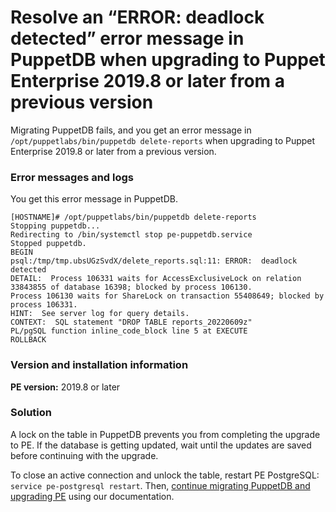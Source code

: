 # Resolve an “ERROR: deadlock detected” error message in PuppetDB when upgrading to Puppet Enterprise 2019.8 or later from a previous version
<p>Migrating PuppetDB fails, and you get an error message in <code>/opt/puppetlabs/bin/puppetdb delete-reports</code> when upgrading to Puppet Enterprise 2019.8 or later from a previous version.</p>
<h3 id="error-messages-and-logs">Error messages and logs</h3>
<p>You get this error message in PuppetDB.</p>
<pre><code>[HOSTNAME]# /opt/puppetlabs/bin/puppetdb delete-reports 
Stopping puppetdb... 
Redirecting to /bin/systemctl stop pe-puppetdb.service 
Stopped puppetdb. 
BEGIN 
psql:/tmp/tmp.ubsUGzSvdX/delete_reports.sql:11: ERROR:  deadlock detected 
DETAIL:  Process 106331 waits for AccessExclusiveLock on relation 33843855 of database 16398; blocked by process 106130. 
Process 106130 waits for ShareLock on transaction 55408649; blocked by process 106331. 
HINT:  See server log for query details. 
CONTEXT:  SQL statement "DROP TABLE reports_20220609z" 
PL/pgSQL function inline_code_block line 5 at EXECUTE 
ROLLBACK </code></pre>
<h3 id="version-and-installation-information">Version and installation information</h3>
<p><strong>PE version:</strong> 2019.8 or later</p>
<h3 id="solution">Solution</h3>
<p>A lock on the table in PuppetDB prevents you from completing the upgrade to PE. If the database is getting updated, wait until the updates are saved before continuing with the upgrade.</p>
<p>To close an active connection and unlock the table, restart PE PostgreSQL: <code>service pe-postgresql restart</code>. Then, <a href="https://puppet.com/docs/pe/2019.8/upgrading_pe.html#puppetdb-migrations">continue migrating PuppetDB and upgrading PE</a> using our documentation.</p>
